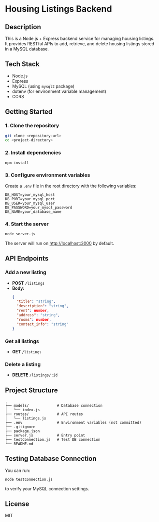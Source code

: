 # Housing Listings Backend

## Description
This is a Node.js + Express backend service for managing housing listings. It provides RESTful APIs to add, retrieve, and delete housing listings stored in a MySQL database.

## Tech Stack
- Node.js
- Express
- MySQL (using `mysql2` package)
- dotenv (for environment variable management)
- CORS

## Getting Started

### 1. Clone the repository
```bash
git clone <repository-url>
cd <project-directory>
```

### 2. Install dependencies
```bash
npm install
```

### 3. Configure environment variables
Create a `.env` file in the root directory with the following variables:

```
DB_HOST=your_mysql_host
DB_PORT=your_mysql_port
DB_USER=your_mysql_user
DB_PASSWORD=your_mysql_password
DB_NAME=your_database_name
```

### 4. Start the server
```bash
node server.js
```
The server will run on [http://localhost:3000](http://localhost:3000) by default.

## API Endpoints

### Add a new listing
- **POST** `/listings`
- **Body:**  
  ```json
  {
    "title": "string",
    "description": "string",
    "rent": number,
    "address": "string",
    "rooms": number,
    "contact_info": "string"
  }
  ```

### Get all listings
- **GET** `/listings`

### Delete a listing
- **DELETE** `/listings/:id`

## Project Structure

```
.
├── models/             # Database connection
│   └── index.js
├── routes/             # API routes
│   └── listings.js
├── .env                # Environment variables (not committed)
├── .gitignore
├── package.json
├── server.js           # Entry point
├── testConnection.js   # Test DB connection
└── README.md
```

## Testing Database Connection
You can run:
```bash
node testConnection.js
```
to verify your MySQL connection settings.

## License
MIT